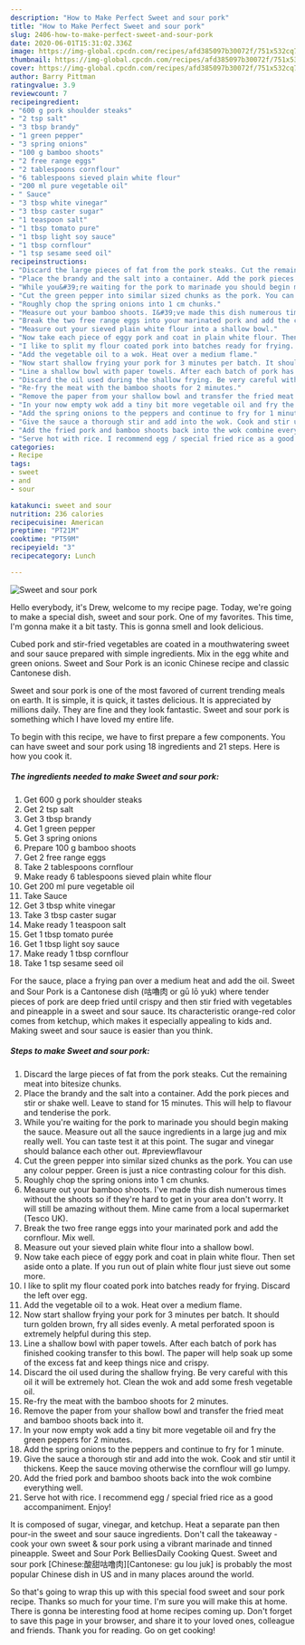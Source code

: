 ```yaml
---
description: "How to Make Perfect Sweet and sour pork"
title: "How to Make Perfect Sweet and sour pork"
slug: 2406-how-to-make-perfect-sweet-and-sour-pork
date: 2020-06-01T15:31:02.336Z
image: https://img-global.cpcdn.com/recipes/afd385097b30072f/751x532cq70/sweet-and-sour-pork-recipe-main-photo.jpg
thumbnail: https://img-global.cpcdn.com/recipes/afd385097b30072f/751x532cq70/sweet-and-sour-pork-recipe-main-photo.jpg
cover: https://img-global.cpcdn.com/recipes/afd385097b30072f/751x532cq70/sweet-and-sour-pork-recipe-main-photo.jpg
author: Barry Pittman
ratingvalue: 3.9
reviewcount: 7
recipeingredient:
- "600 g pork shoulder steaks"
- "2 tsp salt"
- "3 tbsp brandy"
- "1 green pepper"
- "3 spring onions"
- "100 g bamboo shoots"
- "2 free range eggs"
- "2 tablespoons cornflour"
- "6 tablespoons sieved plain white flour"
- "200 ml pure vegetable oil"
- " Sauce"
- "3 tbsp white vinegar"
- "3 tbsp caster sugar"
- "1 teaspoon salt"
- "1 tbsp tomato pure"
- "1 tbsp light soy sauce"
- "1 tbsp cornflour"
- "1 tsp sesame seed oil"
recipeinstructions:
- "Discard the large pieces of fat from the pork steaks. Cut the remaining meat into bitesize chunks."
- "Place the brandy and the salt into a container. Add the pork pieces and stir or shake well. Leave to stand for 15 minutes. This will help to flavour and tenderise the pork."
- "While you&#39;re waiting for the pork to marinade you should begin making the sauce. Measure out all the sauce ingredients in a large jug and mix really well. You can taste test it at this point. The sugar and vinegar should balance each other out. #previewflavour"
- "Cut the green pepper into similar sized chunks as the pork. You can use any colour pepper. Green is just a nice contrasting colour for this dish."
- "Roughly chop the spring onions into 1 cm chunks."
- "Measure out your bamboo shoots. I&#39;ve made this dish numerous times without the shoots so if they&#39;re hard to get in your area don&#39;t worry. It will still be amazing without them. Mine came from a local supermarket (Tesco UK)."
- "Break the two free range eggs into your marinated pork and add the cornflour. Mix well."
- "Measure out your sieved plain white flour into a shallow bowl."
- "Now take each piece of eggy pork and coat in plain white flour. Then set aside onto a plate. If you run out of plain white flour just sieve out some more."
- "I like to split my flour coated pork into batches ready for frying. Discard the left over egg."
- "Add the vegetable oil to a wok. Heat over a medium flame."
- "Now start shallow frying your pork for 3 minutes per batch. It should turn golden brown, fry all sides evenly. A metal perforated spoon is extremely helpful during this step."
- "Line a shallow bowl with paper towels. After each batch of pork has finished cooking transfer to this bowl. The paper will help soak up some of the excess fat and keep things nice and crispy."
- "Discard the oil used during the shallow frying. Be very careful with this oil it will be extremely hot. Clean the wok and add some fresh vegetable oil."
- "Re-fry the meat with the bamboo shoots for 2 minutes."
- "Remove the paper from your shallow bowl and transfer the fried meat and bamboo shoots back into it."
- "In your now empty wok add a tiny bit more vegetable oil and fry the green peppers for 2 minutes."
- "Add the spring onions to the peppers and continue to fry for 1 minute."
- "Give the sauce a thorough stir and add into the wok. Cook and stir until it thickens. Keep the sauce moving otherwise the cornflour will go lumpy."
- "Add the fried pork and bamboo shoots back into the wok combine everything well."
- "Serve hot with rice. I recommend egg / special fried rice as a good accompaniment. Enjoy!"
categories:
- Recipe
tags:
- sweet
- and
- sour

katakunci: sweet and sour 
nutrition: 236 calories
recipecuisine: American
preptime: "PT21M"
cooktime: "PT59M"
recipeyield: "3"
recipecategory: Lunch

---
```



![Sweet and sour pork](https://img-global.cpcdn.com/recipes/afd385097b30072f/751x532cq70/sweet-and-sour-pork-recipe-main-photo.jpg)

Hello everybody, it's Drew, welcome to my recipe page. Today, we're going to make a special dish, sweet and sour pork. One of my favorites. This time, I'm gonna make it a bit tasty. This is gonna smell and look delicious.

Cubed pork and stir-fried vegetables are coated in a mouthwatering sweet and sour sauce prepared with simple ingredients. Mix in the egg white and green onions. Sweet and Sour Pork is an iconic Chinese recipe and classic Cantonese dish.

Sweet and sour pork is one of the most favored of current trending meals on earth. It is simple, it is quick, it tastes delicious. It is appreciated by millions daily. They are fine and they look fantastic. Sweet and sour pork is something which I have loved my entire life.


To begin with this recipe, we have to first prepare a few components. You can have sweet and sour pork using 18 ingredients and 21 steps. Here is how you cook it.

<!--inarticleads1-->

##### The ingredients needed to make Sweet and sour pork:

1. Get 600 g pork shoulder steaks
1. Get 2 tsp salt
1. Get 3 tbsp brandy
1. Get 1 green pepper
1. Get 3 spring onions
1. Prepare 100 g bamboo shoots
1. Get 2 free range eggs
1. Take 2 tablespoons cornflour
1. Make ready 6 tablespoons sieved plain white flour
1. Get 200 ml pure vegetable oil
1. Take  Sauce
1. Get 3 tbsp white vinegar
1. Take 3 tbsp caster sugar
1. Make ready 1 teaspoon salt
1. Get 1 tbsp tomato purée
1. Get 1 tbsp light soy sauce
1. Make ready 1 tbsp cornflour
1. Take 1 tsp sesame seed oil


For the sauce, place a frying pan over a medium heat and add the oil. Sweet and Sour Pork is a Cantonese dish (咕嚕肉 or gū lō yuk) where tender pieces of pork are deep fried until crispy and then stir fried with vegetables and pineapple in a sweet and sour sauce. Its characteristic orange-red color comes from ketchup, which makes it especially appealing to kids and. Making sweet and sour sauce is easier than you think. 

<!--inarticleads2-->

##### Steps to make Sweet and sour pork:

1. Discard the large pieces of fat from the pork steaks. Cut the remaining meat into bitesize chunks.
1. Place the brandy and the salt into a container. Add the pork pieces and stir or shake well. Leave to stand for 15 minutes. This will help to flavour and tenderise the pork.
1. While you&#39;re waiting for the pork to marinade you should begin making the sauce. Measure out all the sauce ingredients in a large jug and mix really well. You can taste test it at this point. The sugar and vinegar should balance each other out. #previewflavour
1. Cut the green pepper into similar sized chunks as the pork. You can use any colour pepper. Green is just a nice contrasting colour for this dish.
1. Roughly chop the spring onions into 1 cm chunks.
1. Measure out your bamboo shoots. I&#39;ve made this dish numerous times without the shoots so if they&#39;re hard to get in your area don&#39;t worry. It will still be amazing without them. Mine came from a local supermarket (Tesco UK).
1. Break the two free range eggs into your marinated pork and add the cornflour. Mix well.
1. Measure out your sieved plain white flour into a shallow bowl.
1. Now take each piece of eggy pork and coat in plain white flour. Then set aside onto a plate. If you run out of plain white flour just sieve out some more.
1. I like to split my flour coated pork into batches ready for frying. Discard the left over egg.
1. Add the vegetable oil to a wok. Heat over a medium flame.
1. Now start shallow frying your pork for 3 minutes per batch. It should turn golden brown, fry all sides evenly. A metal perforated spoon is extremely helpful during this step.
1. Line a shallow bowl with paper towels. After each batch of pork has finished cooking transfer to this bowl. The paper will help soak up some of the excess fat and keep things nice and crispy.
1. Discard the oil used during the shallow frying. Be very careful with this oil it will be extremely hot. Clean the wok and add some fresh vegetable oil.
1. Re-fry the meat with the bamboo shoots for 2 minutes.
1. Remove the paper from your shallow bowl and transfer the fried meat and bamboo shoots back into it.
1. In your now empty wok add a tiny bit more vegetable oil and fry the green peppers for 2 minutes.
1. Add the spring onions to the peppers and continue to fry for 1 minute.
1. Give the sauce a thorough stir and add into the wok. Cook and stir until it thickens. Keep the sauce moving otherwise the cornflour will go lumpy.
1. Add the fried pork and bamboo shoots back into the wok combine everything well.
1. Serve hot with rice. I recommend egg / special fried rice as a good accompaniment. Enjoy!


It is composed of sugar, vinegar, and ketchup. Heat a separate pan then pour-in the sweet and sour sauce ingredients. Don&#39;t call the takeaway - cook your own sweet &amp; sour pork using a vibrant marinade and tinned pineapple. Sweet and Sour Pork BelliesDaily Cooking Quest. Sweet and sour pork [Chinese:酸甜咕噜肉][Cantonese: gu lou juk] is probably the most popular Chinese dish in US and in many places around the world. 

So that's going to wrap this up with this special food sweet and sour pork recipe. Thanks so much for your time. I'm sure you will make this at home. There is gonna be interesting food at home recipes coming up. Don't forget to save this page in your browser, and share it to your loved ones, colleague and friends. Thank you for reading. Go on get cooking!
